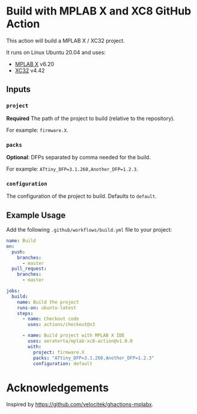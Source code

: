 # Build with MPLAB X and XC8 GitHub Action

This action will build a MPLAB X / XC32 project.

It runs on Linux Ubuntu 20.04 and uses:

* [MPLAB X](https://www.microchip.com/en-us/tools-resources/develop/mplab-x-ide) v6.20
* [XC32](https://www.microchip.com/en-us/tools-resources/develop/mplab-xc-compilers/xc32) v4.42

## Inputs

### `project`

**Required** The path of the project to build (relative to the repository). 

For example: `firmware.X`.

### `packs`

**Optional**: DFPs separated by comma needed for the build.

For example: `ATtiny_DFP=3.1.260,Another_DFP=1.2.3`.

### `configuration`

The configuration of the project to build. Defaults to `default`.

## Example Usage

Add the following `.github/workflows/build.yml` file to your project:

```yaml
name: Build
on:
  push:
    branches:
      - master
  pull_request:
    branches:
      - master

jobs:
  build:
    name: Build the project
    runs-on: ubuntu-latest
    steps:
      - name: Checkout code
        uses: actions/checkout@v3

      - name: Build project with MPLAB X IDE
        uses: aeraterta/mplab-xc8-action@v1.0.0
        with:
          project: firmware.X
          packs: "ATtiny_DFP=3.1.260,Another_DFP=1.2.3"
          configuration: default

```

# Acknowledgements

Inspired by <https://github.com/velocitek/ghactions-mplabx>.  